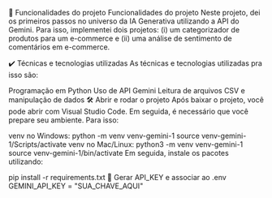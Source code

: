 🔨 Funcionalidades do projeto
 Funcionalidades do projeto
Neste projeto, dei os primeiros passos no universo da IA Generativa utilizando a API do Gemini. Para isso, implementei dois projetos: (i) um categorizador de produtos para um e-commerce e (ii) uma análise de sentimento de comentários em e-commerce.

✔️ Técnicas e tecnologias utilizadas
As técnicas e tecnologias utilizadas pra isso são:

Programação em Python
Uso de API Gemini
Leitura de arquivos CSV e manipulação de dados
🛠️ Abrir e rodar o projeto
Após baixar o projeto, você pode abrir com Visual Studio Code. Em seguida, é necessário que você prepare seu ambiente. Para isso:

venv no Windows:
python -m venv venv-gemini-1
source venv-gemini-1/Scripts/activate
venv no Mac/Linux:
python3 -m venv venv-gemini-1
source venv-gemini-1/bin/activate
Em seguida, instale os pacotes utilizando:

pip install -r requirements.txt
🔑 Gerar API_KEY e associar ao .env
GEMINI_API_KEY = "SUA_CHAVE_AQUI"
